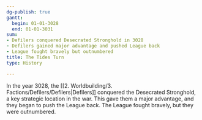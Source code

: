 ```yaml
---
dg-publish: true
gantt:
  begin: 01-01-3028
  end: 01-01-3031
sum:
- Defilers conquered Desecrated Stronghold in 3028
- Defilers gained major advantage and pushed League back
- League fought bravely but outnumbered
title: The Tides Turn
type: History

---
```






In the year 3028, the [[2. Worldbuilding/3. Factions/Defilers/Defilers\|Defilers]] conquered the Desecrated Stronghold, a key strategic location in the war. This gave them a major advantage, and they began to push the League back. The League fought bravely, but they were outnumbered. 